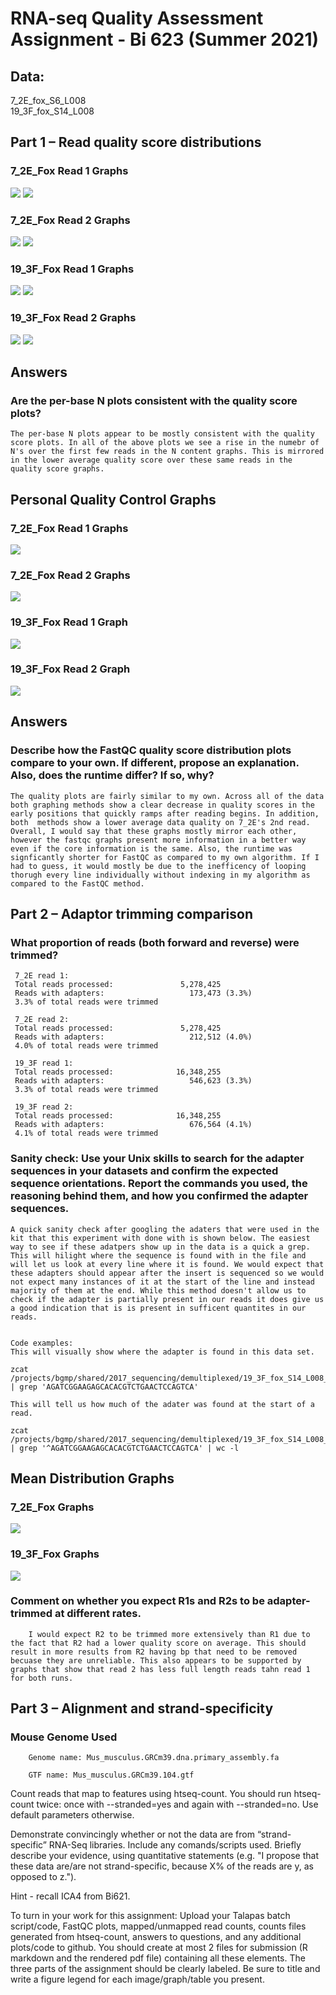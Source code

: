 # RNA-seq Quality Assessment Assignment - Bi 623 (Summer 2021)

## Data:
7_2E_fox_S6_L008        
19_3F_fox_S14_L008

## Part 1 – Read quality score distributions


### 7_2E_Fox Read 1 Graphs

![](7_2E_fox_S6_R1_001_per_base_quality.png)
![](7_2E_fox_S6_R1_001_per_base_n_content.png)

### 7_2E_Fox Read 2 Graphs
![](7_2E_fox_S6_R2_001_per_base_quality.png)
![](7_2E_fox_S6_R2_001_per_base_n_content.png)

### 19_3F_Fox Read 1 Graphs
![](19_3F_fox_S14_L008_R1_001_per_base_quality.png)
![](19_3F_fox_S14_L008_R1_001_per_base_n_content.png)

### 19_3F_Fox Read 2 Graphs
![](19_3F_fox_S14_L008_R2_001_per_base_quality.png)
![](19_3F_fox_S14_L008_R2_001_per_base_n_content.png)

## Answers

### Are the per-base N plots consistent with the quality score plots?

    The per-base N plots appear to be mostly consistent with the quality score plots. In all of the above plots we see a rise in the numebr of N's over the first few reads in the N content graphs. This is mirrored in the lower average quality score over these same reads in the quality score graphs.

## Personal Quality Control Graphs

### 7_2E_Fox Read 1 Graphs
![](7_2E_fox_S6_L008_R1_001_Personal_plot.png)
### 7_2E_Fox Read 2 Graphs
![](7_2E_fox_S6_L008_R2_001_Personal_plot.png)
### 19_3F_Fox Read 1 Graph
![](19_3F_fox_S14_L008_R1_001_Personal_plot.png)
### 19_3F_Fox Read 2 Graph
![](19_3F_fox_S14_L008_R2_001_Personal_plot.png)

## Answers

### Describe how the FastQC quality score distribution plots compare to your own. If different, propose an explanation. Also, does the runtime differ? If so, why?

    The quality plots are fairly similar to my own. Across all of the data both graphing methods show a clear decrease in quality scores in the early positions that quickly ramps after reading begins. In addition, both  methods show a lower average data quality on 7_2E's 2nd read. Overall, I would say that these graphs mostly mirror each other, however the fastqc graphs present more information in a better way even if the core information is the same. Also, the runtime was signficantly shorter for FastQC as compared to my own algorithm. If I had to guess, it would mostly be due to the inefficency of looping thorugh every line individually without indexing in my algorithm as compared to the FastQC method. 



## Part 2 – Adaptor trimming comparison

###  What proportion of reads (both forward and reverse) were trimmed?

     7_2E read 1:
     Total reads processed:               5,278,425
     Reads with adapters:                   173,473 (3.3%)
     3.3% of total reads were trimmed

     7_2E read 2:
     Total reads processed:               5,278,425
     Reads with adapters:                   212,512 (4.0%)
     4.0% of total reads were trimmed

     19_3F read 1:
     Total reads processed:              16,348,255
     Reads with adapters:                   546,623 (3.3%)
     3.3% of total reads were trimmed 

     19_3F read 2:
     Total reads processed:              16,348,255
     Reads with adapters:                   676,564 (4.1%)
     4.1% of total reads were trimmed


### Sanity check: Use your Unix skills to search for the adapter sequences in your datasets and confirm the expected sequence orientations. Report the commands you used, the reasoning behind them, and how you confirmed the adapter sequences.

    A quick sanity check after googling the adaters that were used in the kit that this experiment with done with is shown below. The easiest way to see if these adatpers show up in the data is a quick a grep. This will hilight where the sequence is found with in the file and will let us look at every line where it is found. We would expect that these adapters should appear after the insert is sequenced so we would not expect many instances of it at the start of the line and instead majority of them at the end. While this method doesn't allow us to  check if the adapter is partially present in our reads it does give us a good indication that is is present in sufficent quantites in our reads.


    Code examples:
    This will visually show where the adapter is found in this data set.

    zcat /projects/bgmp/shared/2017_sequencing/demultiplexed/19_3F_fox_S14_L008_R1_001.fastq.gz | grep 'AGATCGGAAGAGCACACGTCTGAACTCCAGTCA' 

    This will tell us how much of the adater was found at the start of a read. 

    zcat /projects/bgmp/shared/2017_sequencing/demultiplexed/19_3F_fox_S14_L008_R1_001.fastq.gz | grep '^AGATCGGAAGAGCACACGTCTGAACTCCAGTCA' | wc -l


## Mean Distribution Graphs

### 7_2E_Fox Graphs
![](7_2E_fox__R1_trimmed_adptrmv.fq.gz_vs_7_2E_fox__R2_trimmed_adptrmv.fq.gz_Length_Distribution.png)

### 19_3F_Fox Graphs
![](19_3F_fox_R1_trimmed_adptrmv.fq.gz_vs_19_3F_fox_R2_trimmed_adptrmv.fq.gz_Length_Distribution.png)

### Comment on whether you expect R1s and R2s to be adapter-trimmed at different rates.
        I would expect R2 to be trimmed more extensively than R1 due to the fact that R2 had a lower quality score on average. This should result in more results from R2 having bp that need to be removed becuase they are unreliable. This also appears to be supported by graphs that show that read 2 has less full length reads tahn read 1 for both runs. 

## Part 3 – Alignment and strand-specificity

### Mouse Genome Used
        Genome name: Mus_musculus.GRCm39.dna.primary_assembly.fa

        GTF name: Mus_musculus.GRCm39.104.gtf


Count reads that map to features using htseq-count. You should run htseq-count twice: once with --stranded=yes and again with --stranded=no. Use default parameters otherwise.

Demonstrate convincingly whether or not the data are from “strand-specific” RNA-Seq libraries. Include any comands/scripts used. Briefly describe your evidence, using quantitative statements (e.g. "I propose that these data are/are not strand-specific, because X% of the reads are y, as opposed to z.").

Hint - recall ICA4 from Bi621.

To turn in your work for this assignment: Upload your Talapas batch script/code, FastQC plots, mapped/unmapped read counts, counts files generated from htseq-count, answers to questions, and any additional plots/code to github. You should create at most 2 files for submission (R markdown and the rendered pdf file) containing all these elements. The three parts of the assignment should be clearly labeled. Be sure to title and write a figure legend for each image/graph/table you present.